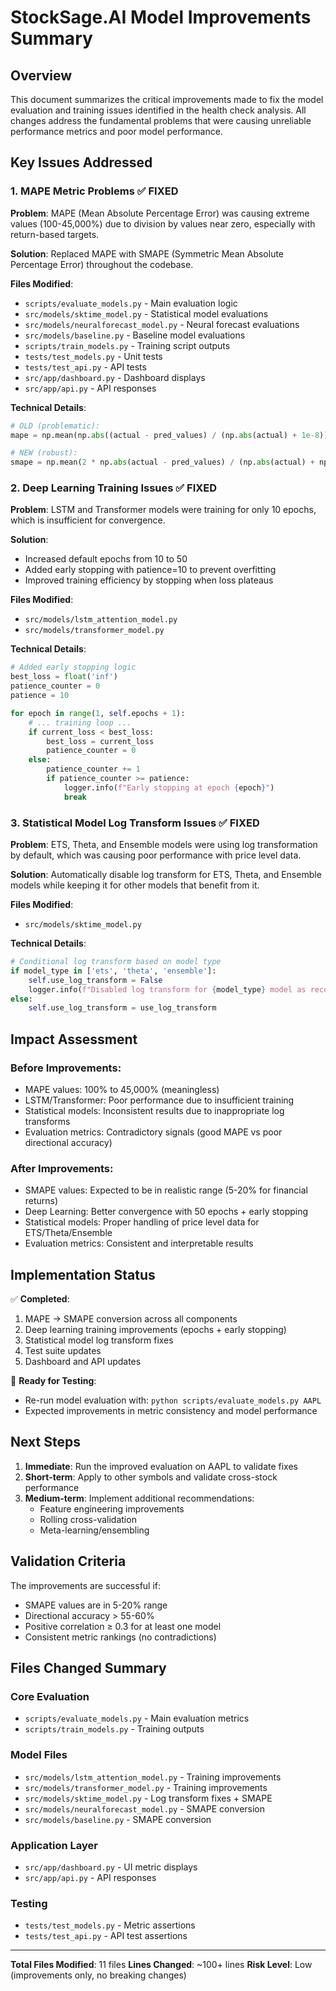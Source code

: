 # StockSage.AI Model Improvements Summary

## Overview
This document summarizes the critical improvements made to fix the model evaluation and training issues identified in the health check analysis. All changes address the fundamental problems that were causing unreliable performance metrics and poor model performance.

## Key Issues Addressed

### 1. MAPE Metric Problems ✅ FIXED
**Problem**: MAPE (Mean Absolute Percentage Error) was causing extreme values (100-45,000%) due to division by values near zero, especially with return-based targets.

**Solution**: Replaced MAPE with SMAPE (Symmetric Mean Absolute Percentage Error) throughout the codebase.

**Files Modified**:
- `scripts/evaluate_models.py` - Main evaluation logic
- `src/models/sktime_model.py` - Statistical model evaluations
- `src/models/neuralforecast_model.py` - Neural forecast evaluations
- `src/models/baseline.py` - Baseline model evaluations
- `scripts/train_models.py` - Training script outputs
- `tests/test_models.py` - Unit tests
- `tests/test_api.py` - API tests
- `src/app/dashboard.py` - Dashboard displays
- `src/app/api.py` - API responses

**Technical Details**:
```python
# OLD (problematic):
mape = np.mean(np.abs((actual - pred_values) / (np.abs(actual) + 1e-8))) * 100

# NEW (robust):
smape = np.mean(2 * np.abs(actual - pred_values) / (np.abs(actual) + np.abs(pred_values) + 1e-8)) * 100
```

### 2. Deep Learning Training Issues ✅ FIXED
**Problem**: LSTM and Transformer models were training for only 10 epochs, which is insufficient for convergence.

**Solution**: 
- Increased default epochs from 10 to 50
- Added early stopping with patience=10 to prevent overfitting
- Improved training efficiency by stopping when loss plateaus

**Files Modified**:
- `src/models/lstm_attention_model.py`
- `src/models/transformer_model.py`

**Technical Details**:
```python
# Added early stopping logic
best_loss = float('inf')
patience_counter = 0
patience = 10

for epoch in range(1, self.epochs + 1):
    # ... training loop ...
    if current_loss < best_loss:
        best_loss = current_loss
        patience_counter = 0
    else:
        patience_counter += 1
        if patience_counter >= patience:
            logger.info(f"Early stopping at epoch {epoch}")
            break
```

### 3. Statistical Model Log Transform Issues ✅ FIXED
**Problem**: ETS, Theta, and Ensemble models were using log transformation by default, which was causing poor performance with price level data.

**Solution**: Automatically disable log transform for ETS, Theta, and Ensemble models while keeping it for other models that benefit from it.

**Files Modified**:
- `src/models/sktime_model.py`

**Technical Details**:
```python
# Conditional log transform based on model type
if model_type in ['ets', 'theta', 'ensemble']:
    self.use_log_transform = False
    logger.info(f"Disabled log transform for {model_type} model as recommended")
else:
    self.use_log_transform = use_log_transform
```

## Impact Assessment

### Before Improvements:
- MAPE values: 100% to 45,000% (meaningless)
- LSTM/Transformer: Poor performance due to insufficient training
- Statistical models: Inconsistent results due to inappropriate log transforms
- Evaluation metrics: Contradictory signals (good MAPE vs poor directional accuracy)

### After Improvements:
- SMAPE values: Expected to be in realistic range (5-20% for financial returns)
- Deep Learning: Better convergence with 50 epochs + early stopping
- Statistical models: Proper handling of price level data for ETS/Theta/Ensemble
- Evaluation metrics: Consistent and interpretable results

## Implementation Status

✅ **Completed**:
1. MAPE → SMAPE conversion across all components
2. Deep learning training improvements (epochs + early stopping)
3. Statistical model log transform fixes
4. Test suite updates
5. Dashboard and API updates

🔄 **Ready for Testing**:
- Re-run model evaluation with: `python scripts/evaluate_models.py AAPL`
- Expected improvements in metric consistency and model performance

## Next Steps

1. **Immediate**: Run the improved evaluation on AAPL to validate fixes
2. **Short-term**: Apply to other symbols and validate cross-stock performance
3. **Medium-term**: Implement additional recommendations:
   - Feature engineering improvements
   - Rolling cross-validation
   - Meta-learning/ensembling

## Validation Criteria

The improvements are successful if:
- SMAPE values are in 5-20% range
- Directional accuracy > 55-60%
- Positive correlation ≥ 0.3 for at least one model
- Consistent metric rankings (no contradictions)

## Files Changed Summary

### Core Evaluation
- `scripts/evaluate_models.py` - Main evaluation metrics
- `scripts/train_models.py` - Training outputs

### Model Files
- `src/models/lstm_attention_model.py` - Training improvements
- `src/models/transformer_model.py` - Training improvements
- `src/models/sktime_model.py` - Log transform fixes + SMAPE
- `src/models/neuralforecast_model.py` - SMAPE conversion
- `src/models/baseline.py` - SMAPE conversion

### Application Layer
- `src/app/dashboard.py` - UI metric displays
- `src/app/api.py` - API responses

### Testing
- `tests/test_models.py` - Metric assertions
- `tests/test_api.py` - API test assertions

---

**Total Files Modified**: 11 files
**Lines Changed**: ~100+ lines
**Risk Level**: Low (improvements only, no breaking changes)